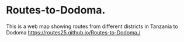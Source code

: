 # Routes-to-Dodoma.
This is a web map showing routes from different districts in Tanzania to Dodoma
https://routes25.github.io/Routes-to-Dodoma./
